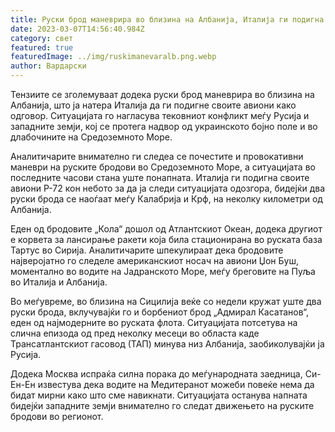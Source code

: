 ```yaml
---
title: Руски брод маневрира во близина на Албанија, Италија ги подигна своите авиони
date: 2023-03-07T14:56:40.984Z
category: свет
featured: true
featuredImage: ../img/ruskimanevaralb.png.webp
author: Вардарски
---
```


Тензиите се зголемуваат додека руски брод маневрира во близина на Албанија, што ја натера Италија да ги подигне своите авиони како одговор. Ситуацијата го нагласува тековниот конфликт меѓу Русија и западните земји, кој се протега надвор од украинското бојно поле и во длабочините на Средоземното Море.

Аналитичарите внимателно ги следеа се почестите и провокативни маневри на руските бродови во Средоземното Море, а ситуацијата во последните часови стана уште понапната. Италија ги подигна своите авиони P-72 кон небото за да ја следи ситуацијата одозгора, бидејќи два руски брода се наоѓаат меѓу Калабрија и Крф, на неколку километри од Албанија.

Еден од бродовите „Кола“ дошол од Атлантскиот Океан, додека другиот е корвета за лансирање ракети која била стационирана во руската база Тартус во Сирија. Аналитичарите шпекулираат дека бродовите најверојатно го следеле американскиот носач на авиони Џон Буш, моментално во водите на Јадранското Море, меѓу бреговите на Пуља во Италија и Албанија.

Во меѓувреме, во близина на Сицилија веќе со недели кружат уште два руски брода, вклучувајќи го и борбениот брод „Адмирал Касатанов“, еден од најмодерните во руската флота. Ситуацијата потсетува на слична епизода од пред неколку месеци во областа каде Трансатлантскиот гасовод (ТАП) минува низ Албанија, заобиколувајќи ја Русија.

Додека Москва испраќа силна порака до меѓународната заедница, Си-Ен-Ен известува дека водите на Медитеранот можеби повеќе нема да бидат мирни како што сме навикнати. Ситуацијата останува напната бидејќи западните земји внимателно го следат движењето на руските бродови во регионот.
